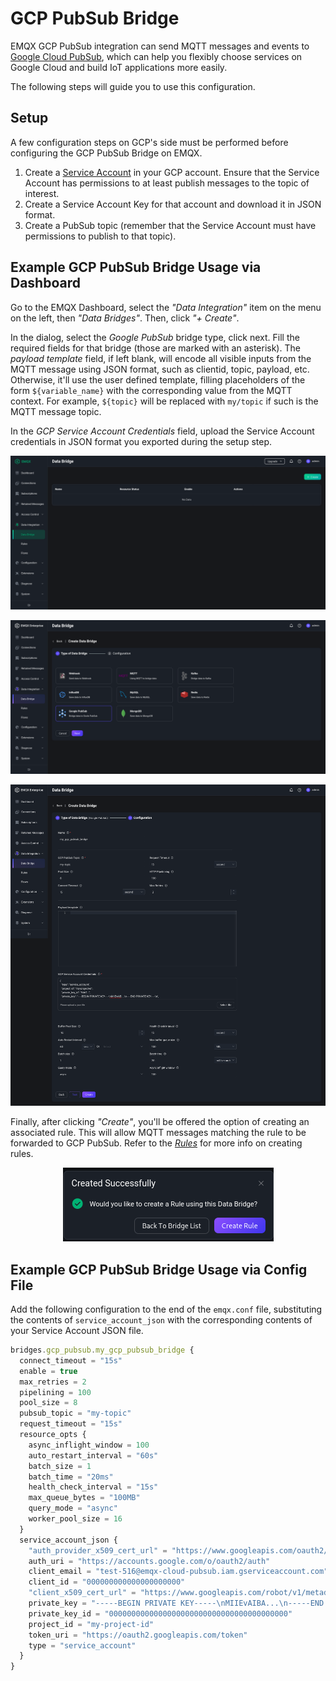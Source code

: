 # GCP PubSub Bridge

EMQX GCP PubSub integration can send MQTT messages and events to
[Google Cloud PubSub](https://cloud.google.com/pubsub?hl=en-us), which
can help you flexibly choose services on Google Cloud and build IoT
applications more easily.

The following steps will guide you to use this configuration.

## Setup

A few configuration steps on GCP's side must be performed before
configuring the GCP PubSub Bridge on EMQX.

1. Create a [Service
   Account](https://developers.google.com/identity/protocols/oauth2/service-account#creatinganaccount)
   in your GCP account.  Ensure that the Service Account has
   permissions to at least publish messages to the topic of interest.
2. Create a Service Account Key for that account and download it in
   JSON format.
3. Create a PubSub topic (remember that the Service Account must have
   permissions to publish to that topic).

## Example GCP PubSub Bridge Usage via Dashboard

Go to the EMQX Dashboard, select the _"Data Integration"_ item on the
menu on the left, then _"Data Bridges"_.  Then, click _"+ Create"_.

In the dialog, select the _Google PubSub_ bridge type, click next.
Fill the required fields for that bridge (those are marked with an
asterisk).  The _payload template_ field, if left blank, will encode
all visible inputs from the MQTT message using JSON format, such as
clientid, topic, payload, etc.  Otherwise, it'll use the user defined
template, filling placeholders of the form `${variable_name}` with the
corresponding value from the MQTT context.  For example, `${topic}`
will be replaced with `my/topic` if such is the MQTT message topic.

In the _GCP Service Account Credentials_ field, upload the Service
Account credentials in JSON format you exported during the setup step.

![Creating a GCP PubSub Bridge](./assets/gcp_pubsub/setup1.png)

![Creating a GCP PubSub Bridge](./assets/gcp_pubsub/setup2.png)

![Creating a GCP PubSub Bridge](./assets/gcp_pubsub/setup3.png)

Finally, after clicking _"Create"_, you'll be offered the option of
creating an associated rule.  This will allow MQTT messages matching
the rule to be forwarded to GCP PubSub.  Refer to the
[_Rules_](./rules.md) for more info on creating rules.

<center>
<img src="./assets/gcp_pubsub/setup4.png" alt="Creating a rule for GCP PubSub Bridge"></img>
</center>

## Example GCP PubSub Bridge Usage via Config File

Add the following configuration to the end of the `emqx.conf` file,
substituting the contents of `service_account_json` with the
corresponding contents of your Service Account JSON file.

```js
bridges.gcp_pubsub.my_gcp_pubsub_bridge {
  connect_timeout = "15s"
  enable = true
  max_retries = 2
  pipelining = 100
  pool_size = 8
  pubsub_topic = "my-topic"
  request_timeout = "15s"
  resource_opts {
    async_inflight_window = 100
    auto_restart_interval = "60s"
    batch_size = 1
    batch_time = "20ms"
    health_check_interval = "15s"
    max_queue_bytes = "100MB"
    query_mode = "async"
    worker_pool_size = 16
  }
  service_account_json {
    "auth_provider_x509_cert_url" = "https://www.googleapis.com/oauth2/v1/certs"
    auth_uri = "https://accounts.google.com/o/oauth2/auth"
    client_email = "test-516@emqx-cloud-pubsub.iam.gserviceaccount.com"
    client_id = "000000000000000000000"
    "client_x509_cert_url" = "https://www.googleapis.com/robot/v1/metadata/x509/test-pubsub.iam.gserviceaccount.com"
    private_key = "-----BEGIN PRIVATE KEY-----\nMIIEvAIBA...\n-----END PRIVATE KEY-----\n"
    private_key_id = "0000000000000000000000000000000000000000"
    project_id = "my-project-id"
    token_uri = "https://oauth2.googleapis.com/token"
    type = "service_account"
  }
}
```
